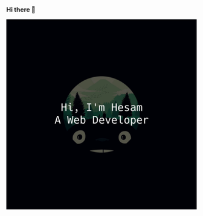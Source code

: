 ### Hi there 👋
![](https://github.com/HesamTarighi/HesamTarighi/blob/main/dark-totoro-fan-art-yi29w70qh9j27cgi.jpg)

<!--
**HesamTarighi/HesamTarighi** is a ✨ _special_ ✨ repository because its `README.md` (this file) appears on your GitHub profile.

Here are some ideas to get you started:

- 🔭 I’m currently working on ...
- 🌱 I’m currently learning ...
- 👯 I’m looking to collaborate on ...
- 🤔 I’m looking for help with ...
- 💬 Ask me about ...
- 📫 How to reach me: ...
- 😄 Pronouns: ...
- ⚡ Fun fact: ...
-->
